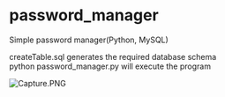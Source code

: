# password_manager
Simple password manager(Python, MySQL)

createTable.sql generates the required database schema\
python password_manager.py will execute the program

<img src="/behdadkha/password_manager/blob/master/Capture.PNG?raw=true" alt="Capture.PNG">
